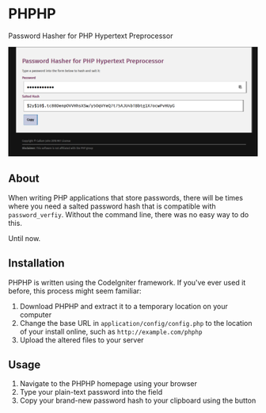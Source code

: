 # PHPHP
Password Hasher for PHP Hypertext Preprocessor

![Screenshot](screenshot.png)

## About
When writing PHP applications that store passwords, there will be times where
you need a salted password hash that is compatible with `password_verfiy`.
Without the command line, there was no easy way to do this.

Until now.

## Installation
PHPHP is written using the CodeIgniter framework. If you've ever used it before,
this process might seem familiar:

1. Download PHPHP and extract it to a temporary location on your computer
2. Change the base URL in `application/config/config.php` to the location of
   your install online, such as `http://example.com/phphp`
3. Upload the altered files to your server

## Usage
1. Navigate to the PHPHP homepage using your browser
2. Type your plain-text password into the field 
3. Copy your brand-new password hash to your clipboard using the button
